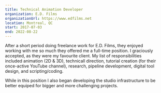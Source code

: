 ```yaml
---
title: Technical Animation Developer
organization: E.D. Films
organizationUrl: https://www.edfilms.net
location: Montreal, QC
start: 2017-07-03
end: 2022-08-22
---
```


After a short period doing freelance work for E.D. Films, they enjoyed working with me so much they offered me a full-time position. I graciously accepted, as they were my favourite client. My list of responsibilities included animation (2D & 3D), technicall direction, tutorial creation (for their once-active YouTube channel), research, pipeline development, digital tool design, and scripting/coding.

While in this position I also began developing the studio infrastructure to be better equiped for bigger and more challenging projects.

